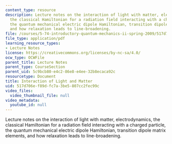 ```yaml
---
content_type: resource
description: Lecture notes on the interaction of light with matter, electrodynamics,
  the classical Hamiltonian for a radiation field interacting with a charged particle,
  the quantum mechanical electric dipole Hamiltonian, transition dipole matrix elements,
  and how relaxation leads to line-broadening.
file: /courses/5-74-introductory-quantum-mechanics-ii-spring-2009/517d706ef89dfc7a3be5807cc2fec99c_MIT5_74s09_lec04_2.pdf
file_type: application/pdf
learning_resource_types:
- Lecture Notes
license: https://creativecommons.org/licenses/by-nc-sa/4.0/
ocw_type: OCWFile
parent_title: Lecture Notes
parent_type: CourseSection
parent_uid: 5c9bcb80-e4c2-86e8-e4ee-32b8ecaca92c
resourcetype: Document
title: Interaction of Light and Matter
uid: 517d706e-f89d-fc7a-3be5-807cc2fec99c
video_files:
  video_thumbnail_file: null
video_metadata:
  youtube_id: null
---
```

Lecture notes on the interaction of light with matter, electrodynamics, the classical Hamiltonian for a radiation field interacting with a charged particle, the quantum mechanical electric dipole Hamiltonian, transition dipole matrix elements, and how relaxation leads to line-broadening.